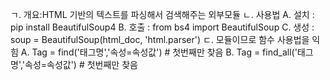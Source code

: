 ㄱ. 개요:HTML 기반의 텍스트를 파싱해서 검색해주는 외부모듈
ㄴ. 사용법
    A. 설치 : pip install BeautifulSoup4
    B. 호출 : from bs4 import BeautifulSoup
    C. 생성 : soup = BeautifulSoup(html_doc, 'html.parser')
ㄷ. 모듈이므로 함수 사용법을 익힘
    A. Tag = find('태그명','속성=속성값') # 첫번째만 찾음
    B. Tag = find_all('태그명','속성=속성값') # 첫번째만 찾음